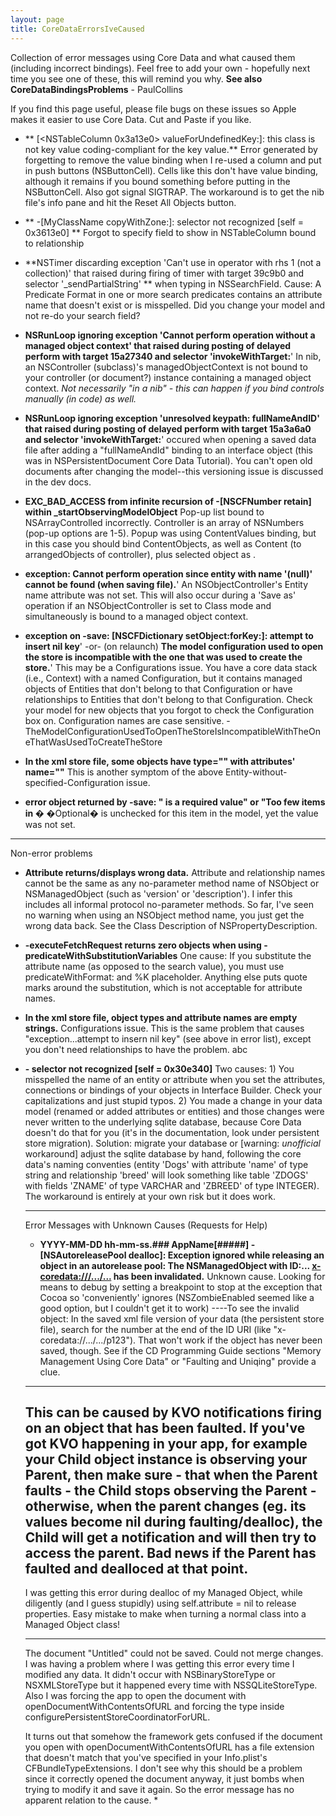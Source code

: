 ```yaml
---
layout: page
title: CoreDataErrorsIveCaused
---
```




Collection of error messages using Core Data and what caused them (including incorrect bindings). Feel free to add your own - hopefully next time you see one of these, this will remind you why. **See also CoreDataBindingsProblems** - PaulCollins

If you find this page useful, please file bugs on these issues so Apple makes it easier to use Core Data.  Cut and Paste if you like.


* ** [<NSTableColumn 0x3a13e0> valueForUndefinedKey:]: this class is not key value coding-compliant for the key value.** Error generated by forgetting to remove the value binding when I re-used a column and put in push buttons (NSButtonCell). Cells like this don't have value binding, although it remains if you bound something before putting in the NSButtonCell. Also got signal SIGTRAP. The workaround is to get the nib file's info pane and hit the Reset All Objects button.

* ** -[My<nowiki/>ClassName copyWithZone:]: selector not recognized [self = 0x3613e0] **   Forgot to specify field to show in NSTableColumn bound to relationship

* **NSTimer discarding exception 'Can't use in operator with rhs 1 (not a collection)' that raised during firing of timer with target 39c9b0 and selector '_sendPartialString' ** when typing in NSSearchField. Cause: A Predicate Format in one or more search predicates contains an attribute name that doesn't exist or is misspelled. Did you change your model and not re-do your search field?

* **NSRunLoop ignoring exception 'Cannot perform operation without a managed object context' that raised during posting of delayed perform with target 15a27340 and selector 'invokeWithTarget:**' In nib, an NSController (subclass)'s managedObjectContext is not bound to your controller (or document?) instance containing a managed object context.  *Not necessarily "in a nib" - this can happen if you bind controls manually (in code) as well.*

* **NSRunLoop ignoring exception 'unresolved keypath: fullNameAndID' that raised during posting of delayed perform with target 15a3a6a0 and selector 'invokeWithTarget:**' occured when opening a saved data file after adding a "fullNameAndId" binding to an interface object (this was in NSPersistentDocument Core Data Tutorial). You can't open old documents after changing the model--this versioning issue is discussed in the dev docs.

* **EXC_BAD_ACCESS from infinite recursion of -[NSCFNumber retain] within _startObservingModelObject** Pop-up list bound to NSArrayControlled incorrectly. Controller is an array of NSNumbers (pop-up options are 1-5). Popup was using ContentValues binding, but in this case you should bind ContentObjects, as well as Content (to arrangedObjects of controller), plus selected object as <entity>.<int-attributename>

* **exception: Cannot perform operation since entity with name '(null)' cannot be found (when saving file).**' An NSObjectController's Entity name attribute was not set. This will also occur during a 'Save as' operation if an NSObjectController is set to Class mode and simultaneously is bound to a managed object context.

* **exception on -save: [NSCFDictionary setObject:forKey:]: attempt to insert nil key**' -or- (on relaunch) **The model configuration used to open the store is incompatible with the one that was used to create the store.**' This may be a Configurations issue. You have a core data stack (i.e., Context) with a named Configuration, but it contains managed objects of Entities that don't belong to that Configuration or have relationships to Entities that don't belong to that Configuration. Check your model for new objects that you forgot to check the Configuration box on. Configuration names are case sensitive. - TheModelConfigurationUsedToOpenTheStoreIsIncompatibleWithTheOneThatWasUsedToCreateTheStore

* **In the xml store file, some objects have     type="" with attributes'     name=""** This is another symptom of the above Entity-without-specified-Configuration issue.

* **error object returned by -save: "<attribute name> is a required value"  or  "Too few items in <to-many relationship name>�**  �Optional� is unchecked for this item in the model, yet the value was not set. 


----
Non-error problems


* **Attribute returns/displays wrong data.** Attribute and relationship names cannot be the same as any no-parameter method name of NSObject or NSManagedObject (such as 'version' or 'description'). I infer this includes all informal protocol no-parameter methods.  So far, I've seen no warning when using an NSObject method name, you just get the wrong data back. See the Class Description of NSPropertyDescription.

* **-executeFetchRequest returns zero objects when using -predicateWithSubstitutionVariables** One cause: If you substitute the attribute name (as opposed to the search value), you must use predicateWithFormat: and %K placeholder. Anything else puts quote marks around the substitution, which is not acceptable for attribute names.

* **In the xml store file, object types and attribute names are empty strings.** Configurations issue. This is the same problem that causes "exception...attempt to insern nil key" (see above in error list), except you don't need relationships to have the problem.
        <object type="" id="z102">
        <attribute name="" type="string">abc</attribute>




* **- selector not recognized [self = 0x30e340]** Two causes: 1) You misspelled the name of an entity or attribute when you set the attributes, connections or bindings of your objects in Interface Builder. Check your capitalizations and just stupid typos. 2) You made a change in your data model (renamed or added attributes or entities) and those changes were never written to the underlying sqlite database, because Core Data doesn't do that for you (it's in the documentation, look under persistent store migration). Solution: migrate your database or [warning: *unofficial* workaround] adjust the sqlite database by hand, following the core data's naming conventies (entity 'Dogs' with attribute 'name' of type string and relationship 'breed' will look something like table 'ZDOGS' with fields 'ZNAME' of type VARCHAR and 'ZBREED' of type INTEGER). The workaround is entirely at your own risk but it does work.


----
Error Messages with Unknown Causes (Requests for Help)


* **YYYY-MM-DD hh-mm-ss.### AppName[#####] -[NSAutoreleasePool dealloc]: Exception ignored while releasing an object in an autorelease pool: The NSManagedObject with ID:... <x-coredata:///.../...> has been invalidated.** Unknown cause. Looking for means to debug by setting a breakpoint to stop at the exception that Cocoa so 'conveniently' ignores (NSZombieEnabled seemed like a good option, but I couldn't get it to work)
----To see the invalid object: In the saved xml file version of your data (the persistent store file), search for the number at the end of the ID URI (like "x-coredata://.../.../p123"). That won't work if the object has never been saved, though. See if the CD Programming Guide sections "Memory Management Using Core Data" or "Faulting and Uniqing" provide a clue.
----
This can be caused by KVO notifications firing on an object that has been faulted.  If you've got KVO happening in your app, for example your Child object instance is observing your Parent, then make sure - that when the Parent faults - the Child stops observing the Parent - otherwise, when the parent changes (eg. its values become nil during faulting/dealloc), the Child will get a notification and will then try to access the parent.  Bad news if the Parent has faulted and dealloced at that point.
----
I was getting this error during dealloc of my Managed Object, while diligently (and I guess stupidly) using self.attribute = nil to release properties. Easy mistake to make when turning a normal class into a Managed Object class!


----
The document "Untitled" could not be saved. Could not merge changes.
I was having a problem where I was getting this error every time I modified any data. It didn't occur with NSBinaryStoreType or NSXMLStoreType but it happened every time with NSSQLiteStoreType. Also I was forcing the app to open the document with openDocumentWithContentsOfURL and forcing the type inside  configurePersistentStoreCoordinatorForURL.

It turns out that somehow the framework gets confused if the document you open with openDocumentWithContentsOfURL has a file extension that doesn't match that you've specified in your Info.plist's CFBundleTypeExtensions. I don't see why this should be a problem since it correctly opened the document anyway, it just bombs when trying to modify it and save it again. So the error message has no apparent relation to the cause.
*

